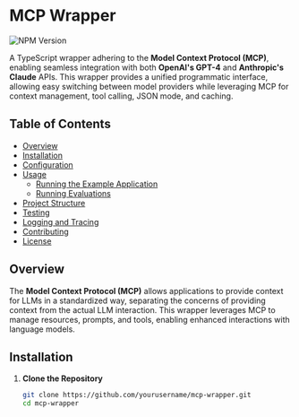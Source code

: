 # MCP Wrapper

![NPM Version](https://img.shields.io/npm/v/%40modelcontextprotocol%2Fwrapper)

A TypeScript wrapper adhering to the **Model Context Protocol (MCP)**, enabling seamless integration with both **OpenAI's GPT-4** and **Anthropic's Claude** APIs. This wrapper provides a unified programmatic interface, allowing easy switching between model providers while leveraging MCP for context management, tool calling, JSON mode, and caching.

## Table of Contents

- [Overview](#overview)
- [Installation](#installation)
- [Configuration](#configuration)
- [Usage](#usage)
  - [Running the Example Application](#running-the-example-application)
  - [Running Evaluations](#running-evaluations)
- [Project Structure](#project-structure)
- [Testing](#testing)
- [Logging and Tracing](#logging-and-tracing)
- [Contributing](#contributing)
- [License](#license)

## Overview

The **Model Context Protocol (MCP)** allows applications to provide context for LLMs in a standardized way, separating the concerns of providing context from the actual LLM interaction. This wrapper leverages MCP to manage resources, prompts, and tools, enabling enhanced interactions with language models.

## Installation

1. **Clone the Repository**

   ```bash
   git clone https://github.com/yourusername/mcp-wrapper.git
   cd mcp-wrapper